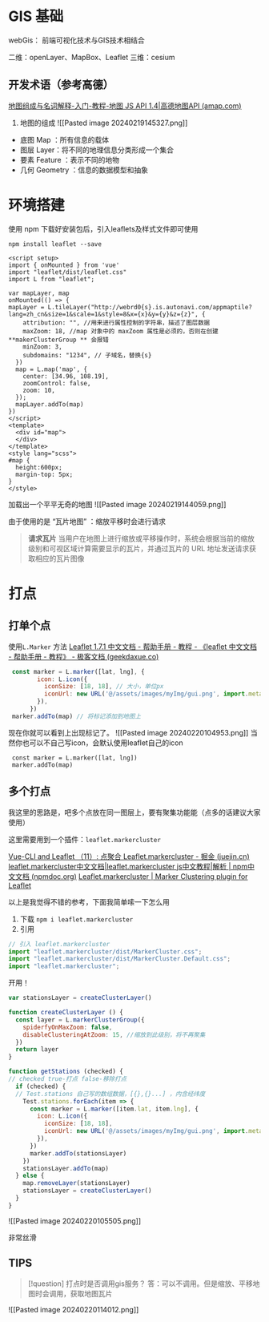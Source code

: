 # GIS 基础

webGis： 前端可视化技术与GIS技术相结合

二维：openLayer、MapBox、Leaflet
三维：cesium

## 开发术语（参考高德）

[地图组成与名词解释-入门-教程-地图 JS API 1.4|高德地图API (amap.com)](https://developer.amap.com/api/javascript-api/guide/abc/components)

1. 地图的组成 
![[Pasted image 20240219145327.png]]
- 底图 Map ：所有信息的载体
- 图层 Layer：将不同的地理信息分类形成一个集合
-  要素 Feature ：表示不同的地物
-  几何 Geometry ：信息的数据模型和抽象
# 环境搭建

使用 npm 下载好安装包后，引入leaflets及样式文件即可使用

`npm install leaflet --save`

```vue
<script setup>
import { onMounted } from 'vue'
import "leaflet/dist/leaflet.css"
import L from "leaflet";

var mapLayer, map
onMounted(() => {
mapLayer = L.tileLayer("http://webrd0{s}.is.autonavi.com/appmaptile?lang=zh_cn&size=1&scale=1&style=8&x={x}&y={y}&z={z}", {
    attribution: "", //用来进行属性控制的字符串，描述了图层数据
    maxZoom: 18, //map 对象中的 maxZoom 属性是必须的，否则在创建 **makerClusterGroup ** 会报错
    minZoom: 3,
    subdomains: "1234", // 子域名，替换{s}
  })
  map = L.map('map', {
    center: [34.96, 108.19],
    zoomControl: false,
    zoom: 10,
  });
  mapLayer.addTo(map)
})
</script>
<template>
  <div id="map">
  </div>
</template>
<style lang="scss">
#map {
  height:600px;
  margin-top: 5px;
}
</style>
```
加载出一个平平无奇的地图
![[Pasted image 20240219144059.png]]

由于使用的是 “瓦片地图” ：缩放平移时会进行请求

> **请求瓦片**
> 当用户在地图上进行缩放或平移操作时，系统会根据当前的缩放级别和可视区域计算需要显示的瓦片，并通过瓦片的 URL 地址发送请求获取相应的瓦片图像



# 打点

## 打单个点

使用` L.Marker ` 方法
[Leaflet 1.7.1 中文文档 - 帮助手册 - 教程 - 《leaflet 中文文档 - 帮助手册 - 教程》 - 极客文档 (geekdaxue.co)](https://geekdaxue.co/read/leaflet-cn/v1.7.1-doc#marker)

```js
 const marker = L.marker([lat, lng], {
        icon: L.icon({
          iconSize: [18, 18], // 大小，单位px
          iconUrl: new URL('@/assets/images/myImg/gui.png', import.meta.url).href, // vue3 使用setup语法糖后不能使用require
        }),
      })
 marker.addTo(map) // 将标记添加到地图上
```

现在你就可以看到上出现标记了。
![[Pasted image 20240220104953.png]]
当然你也可以不自己写icon，会默认使用leaflet自己的icon

```JS
 const marker = L.marker([lat, lng])
 marker.addTo(map) 
```

## 多个打点

我这里的思路是，吧多个点放在同一图层上，要有聚集功能能（点多的话建议大家使用）

这里需要用到一个插件：`leaflet.markercluster`

[Vue-CLI and Leaflet （11）: 点聚合 Leaflet.markercluster - 掘金 (juejin.cn)](https://juejin.cn/post/6844903866102710279#heading-1)
[leaflet.markercluster中文文档|leaflet.markercluster js中文教程|解析 | npm中文文档 (npmdoc.org)](http://www.npmdoc.org/leaflet-markerclusterzhongwenwendangleaflet-markercluster-jszhongwenjiaochengjiexi.html)
[Leaflet.markercluster | Marker Clustering plugin for Leaflet](http://leaflet.github.io/Leaflet.markercluster/)

以上是我觉得不错的参考，下面我简单嗦一下怎么用

1. 下载
`npm i leaflet.markercluster `
2. 引用
```js
// 引入 leaflet.markercluster
import "leaflet.markercluster/dist/MarkerCluster.css";
import "leaflet.markercluster/dist/MarkerCluster.Default.css";
import "leaflet.markercluster";
```

开用！
```js
var stationsLayer = createClusterLayer()

function createClusterLayer () {
  const layer = L.markerClusterGroup({
    spiderfyOnMaxZoom: false,
    disableClusteringAtZoom: 15, //缩放到此级别，将不再聚集
  })
  return layer
}

function getStations (checked) {
// checked true-打点 false-移除打点
  if (checked) {
  // Test.stations 自己写的数组数据，[{},{}...] ，内含经纬度
    Test.stations.forEach(item => {
      const marker = L.marker([item.lat, item.lng], {
        icon: L.icon({
          iconSize: [18, 18],
          iconUrl: new URL('@/assets/images/myImg/gui.png', import.meta.url).href,
        }),
      })
      marker.addTo(stationsLayer)
    })
    stationsLayer.addTo(map)
  } else {
    map.removeLayer(stationsLayer)
    stationsLayer = createClusterLayer()
  }
}
```
![[Pasted image 20240220105505.png]]

非常丝滑

## TIPS


> [!question] 打点时是否调用gis服务？
> 答：可以不调用。但是缩放、平移地图时会调用，获取地图瓦片


![[Pasted image 20240220114012.png]]